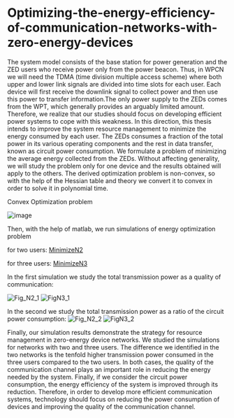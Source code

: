 # Optimizing-the-energy-efficiency-of-communication-networks-with-zero-energy-devices
The system model consists of the base station for power generation and the ZED users who receive power only from the power beacon.
Thus, in WPCN we will need the TDMA (time division multiple access scheme) where both upper and lower link signals are divided into time slots for each user.
Each device will first receive the downlink signal to collect power and then use this power to transfer information.The only power supply to the ZEDs comes from the WPT,
which generally provides an arguably limited amount. Therefore, we realize that our studies should focus on developing efficient power systems to cope with this weakness.
In this direction, this thesis intends to improve the system resource management to minimize the energy consumed by each user.
The ZEDs consumes a fraction of the total power in its various operating components and the rest in data transfer, known as circuit power consumption.
We formulate a problem of minimizing the average energy collected from the ZEDs. Without affecting generality, we will study the problem only for one device and the results obtained will apply to the others.
The derived optimization problem is non-convex, so with the help of the Hessian table and theory we convert it to convex in order to solve it in polynomial time.

Convex Optimization problem

![image](https://user-images.githubusercontent.com/128620549/230226041-75e37f36-123d-4958-8c93-f7f689433780.png)

Then, with the help of matlab, we run simulations of energy optimization problem

for two users: [MinimizeN2](https://github.com/alexgoul/Optimizing-the-energy-efficiency-of-communication-networks-with-zero-energy-devices/blob/main/MinimizeN2.m)

for three users: [MinimizeN3](https://github.com/alexgoul/Optimizing-the-energy-efficiency-of-communication-networks-with-zero-energy-devices/blob/main/MinimizeN3.m)

In the first simulation we study the total transmission power as a quality of communication:

![Fig_N2_1](https://user-images.githubusercontent.com/128620549/230226456-31782020-f330-414a-8a81-fcd99dae7d43.jpg)
![FigN3_1](https://user-images.githubusercontent.com/128620549/230228679-fceae7c4-4099-45cc-99e6-249ebdadaf02.jpg)


In the second we study the total transmission power as a ratio of the circuit power consumption:
![Fig_N2_2](https://user-images.githubusercontent.com/128620549/230227320-21d83a98-cad1-459b-949a-1169f4556bbc.jpg)
![FigN3_2](https://user-images.githubusercontent.com/128620549/230228746-6ce7b49c-2b4a-4366-9226-521cf2dac095.jpg)

Finally, our simulation results demonstrate the strategy for resource management in zero-energy device networks.
We studied the simulations for networks with two and three users. The difference we identified in the two networks is the tenfold higher transmission power consumed in the three users compared to the two users.
In both cases, the quality of the communication channel plays an important role in reducing the energy needed by the system.
Finally, if we consider the circuit power consumption, the energy efficiency of the system is improved through its reduction. Therefore, in order to develop more efficient communication systems,
technology should focus on reducing the power consumption of devices and improving the quality of the communication channel.
